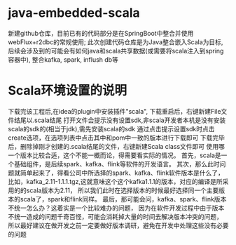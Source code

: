 # java-embedded-scala
 新建github仓库，目前已有的代码部分是在SpringBoot中整合并使用webFlux+r2dbc的常规使用;
 此次创建代码仓库是为Java整合嵌入Scala为目标,后续会涉及到的可能会有如何java和scala共享数据(或需要将scala注入到spring容器中),
 整合kafka, spark, inflush db等
 
# Scala环境设置的说明
   下载完该工程后,在idea的plugin中安装插件"scala", 下载重启后，右键新建File文件结尾以.scala结尾
   打开文件会提示没有设置sdk,非scala开发者本机是没有安装scala的sdk的(相当于jdk),需先安装scala的sdk
   通过点击提示设置sdk时点击create选项，在选项列表中点击其中和pom中一致的版本进行下载即可
   下载完毕后，删除掉刚才创建的.scala结尾的文件，右键新建Scala class文件即可
   使用哪一个版本比较合适，这个不能一概而论，得需要看实际的情况。
   首先，scala是一个基础组件，是后续spark、kafka、flink等软件的开发语言。
   其次，那么此时问题就简单起来了，得看公司中所选择的spark、kafka、flink软件版本是什么了，
   比如，kafka_2.11-1.1.1.tgz,这就意味这个这个kafka1.1.1的版本，对应的编译是所采用的的scala版本为2.11，
   所以我们此时在选择版本的时候最好选择同一个主要版本的scala了，spark和flink同样。
   最后，那可能会问，kafka、spark、flink版本不统一怎么办？这着实是一个比较难办的问题，
   因为在软件开发过程中由于版本不统一造成的问题千奇百怪，可能会消耗掉大量的时间去解决版本冲突的问题，
   所以最好建议在做开发之前一定要做好版本调研，避免在开发中处理这些没有必要的问题
